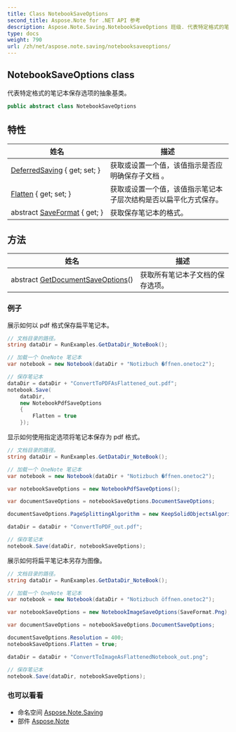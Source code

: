 ```yaml
---
title: Class NotebookSaveOptions
second_title: Aspose.Note for .NET API 参考
description: Aspose.Note.Saving.NotebookSaveOptions 班级. 代表特定格式的笔记本保存选项的抽象基类
type: docs
weight: 790
url: /zh/net/aspose.note.saving/notebooksaveoptions/
---
```

## NotebookSaveOptions class

代表特定格式的笔记本保存选项的抽象基类。

```csharp
public abstract class NotebookSaveOptions
```

## 特性

| 姓名 | 描述 |
| --- | --- |
| [DeferredSaving](../../aspose.note.saving/notebooksaveoptions/deferredsaving/) { get; set; } | 获取或设置一个值，该值指示是否应明确保存子文档 。 |
| [Flatten](../../aspose.note.saving/notebooksaveoptions/flatten/) { get; set; } | 获取或设置一个值，该值指示笔记本子层次结构是否以扁平化方式保存。 |
| abstract [SaveFormat](../../aspose.note.saving/notebooksaveoptions/saveformat/) { get; } | 获取保存笔记本的格式。 |

## 方法

| 姓名 | 描述 |
| --- | --- |
| abstract [GetDocumentSaveOptions](../../aspose.note.saving/notebooksaveoptions/getdocumentsaveoptions/)() | 获取所有笔记本子文档的保存选项。 |

### 例子

展示如何以 pdf 格式保存扁平笔记本。

```csharp
// 文档目录的路径。
string dataDir = RunExamples.GetDataDir_NoteBook();

// 加载一个 OneNote 笔记本
var notebook = new Notebook(dataDir + "Notizbuch �ffnen.onetoc2");

// 保存笔记本
dataDir = dataDir + "ConvertToPDFAsFlattened_out.pdf";
notebook.Save(
    dataDir,
    new NotebookPdfSaveOptions
    {
        Flatten = true
    });
```

显示如何使用指定选项将笔记本保存为 pdf 格式。

```csharp
// 文档目录的路径。
string dataDir = RunExamples.GetDataDir_NoteBook();

// 加载一个 OneNote 笔记本
var notebook = new Notebook(dataDir + "Notizbuch �ffnen.onetoc2");

var notebookSaveOptions = new NotebookPdfSaveOptions();

var documentSaveOptions = notebookSaveOptions.DocumentSaveOptions;

documentSaveOptions.PageSplittingAlgorithm = new KeepSolidObjectsAlgorithm();

dataDir = dataDir + "ConvertToPDF_out.pdf";

// 保存笔记本
notebook.Save(dataDir, notebookSaveOptions);
```

展示如何将扁平笔记本另存为图像。

```csharp
// 文档目录的路径。
string dataDir = RunExamples.GetDataDir_NoteBook();

// 加载一个 OneNote 笔记本
var notebook = new Notebook(dataDir + "Notizbuch öffnen.onetoc2");

var notebookSaveOptions = new NotebookImageSaveOptions(SaveFormat.Png);

var documentSaveOptions = notebookSaveOptions.DocumentSaveOptions;

documentSaveOptions.Resolution = 400;
notebookSaveOptions.Flatten = true;

dataDir = dataDir + "ConvertToImageAsFlattenedNotebook_out.png";

// 保存笔记本
notebook.Save(dataDir, notebookSaveOptions);
```

### 也可以看看

* 命名空间 [Aspose.Note.Saving](../../aspose.note.saving/)
* 部件 [Aspose.Note](../../)


